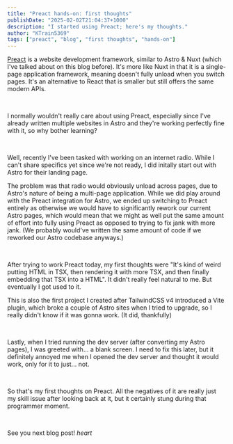 ```yaml
---
title: "Preact hands-on: first thoughts"
publishDate: "2025-02-02T21:04:37+1000"
description: "I started using Preact; here's my thoughts."
author: "KTrain5369"
tags: ["preact", "blog", "first thoughts", "hands-on"]
---
```


<a class="text-blue-300 hover:text-blue-500" href="https://preactjs.com">Preact</a> is a website development framework, similar to Astro & Nuxt (which I've talked about on this blog before). It's more like Nuxt in that it is a single-page application framework, meaning doesn't fully unload when you switch pages. It's an alternative to React that is smaller but still offers the same modern APIs.

<br>

I normally wouldn't really care about using Preact, especially since I've already written multiple websites in Astro and they're working perfectly fine with it, so why bother learning?

<br>

Well, recently I've been tasked with working on an internet radio. While I can't share specifics yet since we're not ready, I did initally start out with Astro for their landing page.

The problem was that radio would obviously unload across pages, due to Astro's nature of being a multi-page application. While we did play around with the Preact integration for Astro, we ended up switching to Preact entirely as otherwise we would have to significantly rework our current Astro pages, which would mean that we might as well put the same amount of effort into fully using Preact as opposed to trying to fix jank with more jank. (We probably would've written the same amount of code if we reworked our Astro codebase anyways.)

<br>

After trying to work Preact today, my first thoughts were "It's kind of weird putting HTML in TSX, then rendering it with more TSX, and then finally embedding that TSX into a HTML". It didn't really feel natural to me. But eventually I got used to it.

This is also the first project I created after TailwindCSS v4 introduced a Vite plugin, which broke a couple of Astro sites when I tried to upgrade, so I really didn't know if it was gonna work. (It did, thankfully)

<br>

Lastly, when I tried running the dev server (after converting my Astro pages), I was greeted with... a blank screen. I need to fix this later, but it definitely annoyed me when I opened the dev server and thought it would work, only for it to just... not.

<br>

So that's my first thoughts on Preact. All the negatives of it are really just my skill issue after looking back at it, but it certainly stung during that programmer moment.

<br>

See you next blog post! _heart_
